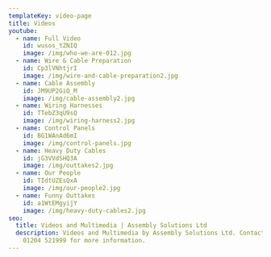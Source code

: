 ```yaml
---
templateKey: video-page
title: Videos
youtube:
  - name: Full Video
    id: wusos_tZNIQ
    image: /img/who-we-are-012.jpg
  - name: Wire & Cable Preparation
    id: Cp3lVNhtjrI
    image: /img/wire-and-cable-preparation2.jpg
  - name: Cable Assembly
    id: JM9UP2GiQ_M
    image: /img/cable-assembly2.jpg
  - name: Wiring Harnesses
    id: TTebZ3qU9sQ
    image: /img/wiring-harness2.jpg
  - name: Control Panels
    id: BG1WAnAd6mI
    image: /img/control-panels.jpg
  - name: Heavy Duty Cables
    id: jG3VVdSHQ3A
    image: /img/outtakes2.jpg
  - name: Our People
    id: TIdtUZEsQxA
    image: /img/our-people2.jpg
  - name: Funny Outtakes
    id: a1WtEMgyijY
    image: /img/heavy-duty-cables2.jpg
seo:
  title: Videos and Multimedia | Assembly Solutions Ltd
  description: Videos and Multimedia by Assembly Solutions Ltd. Contact us on
    01204 521999 for more information.
---
```

